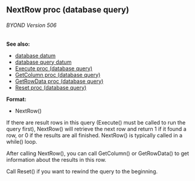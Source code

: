 ## NextRow proc (database query) 
###### BYOND Version 506
**See also:**
*   [database datum](/database)
*   [database query datum](/database/query)
*   [Execute proc (database query)](/database/query/proc/Execute)
*   [GetColumn proc (database query)](/database/query/proc/GetColumn)
*   [GetRowData proc (database query)](/database/query/proc/GetRowData)
*   [Reset proc (database query)](/database/query/proc/Reset)
<!-- -->
**Format:**
*   NextRow()


If there are result rows in this query (Execute() must be
called to run the query first), NextRow() will retrieve the next row and
return 1 if it found a row, or 0 if the results are all finished.
NextRow() is typically called in a while() loop. 

After calling
NextRow(), you can call GetColumn() or GetRowData() to get information
about the results in this row. 

Call Reset() if you want to
rewind the query to the beginning.